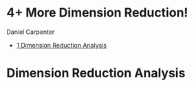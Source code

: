 4+ More Dimension Reduction!
================
Daniel Carpenter

-   <a href="#dimension-reduction-analysis"
    id="toc-dimension-reduction-analysis"><span
    class="toc-section-number">1</span> Dimension Reduction Analysis</a>

# Dimension Reduction Analysis
